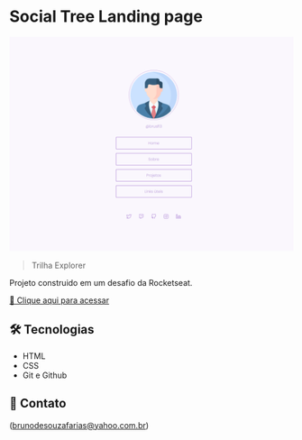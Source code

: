 # Social Tree Landing page

![preview](./assets/Captura.png)

> Trilha Explorer

Projeto construido em um desafio da  Rocketseat.

[🔗 Clique aqui para acessar](#)


## 🛠 Tecnologias

- HTML
- CSS
- Git e Github

## 💛 Contato

(brunodesouzafarias@yahoo.com.br)